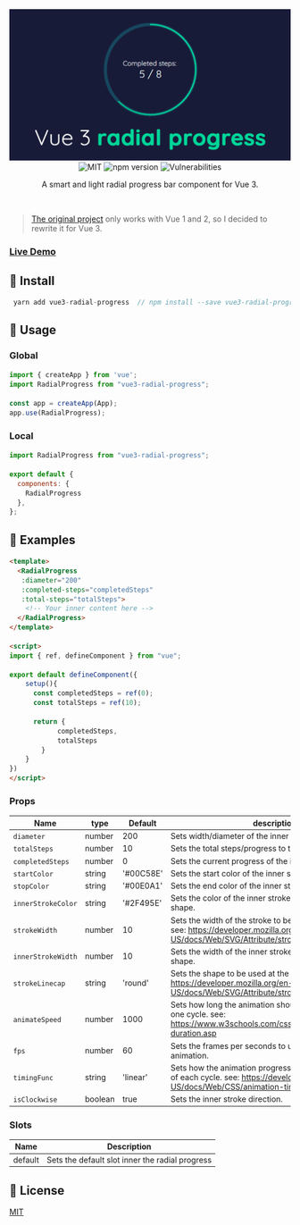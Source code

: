 <img src="https://github.com/jairoblatt/vue3-radial-progress/blob/master/demo/src/assets/demo-1.png" alt="Demo">
<div align="center">
  <img src="https://img.shields.io/badge/License-MIT-0aa8d2" alt="MIT"/>
<img src="https://badge.fury.io/js/vue3-radial-progress.svg" alt="npm version" height="18">
  <img src="https://snyk.io/test/github/jairoblatt/vue-material-tabs/badge.svg" alt="Vulnerabilities">
  <p >A smart and light radial progress bar component for Vue 3.</p>
  <br/>
</div>

>[The original project](https://github.com/wyzantinc/vue-radial-progress) only works with Vue 1 and 2, so I decided to rewrite it for Vue 3.

### [Live Demo](https://vue3-radial-progress.vercel.app/)



## 🚚 Install

```d
 yarn add vue3-radial-progress  // npm install --save vue3-radial-progress
```

## 🚀 Usage

### Global

```javascript
import { createApp } from 'vue';
import RadialProgress from "vue3-radial-progress";

const app = createApp(App); 
app.use(RadialProgress);

```

### Local

```javascript
import RadialProgress from "vue3-radial-progress";

export default {
  components: {
    RadialProgress
  },
};
```

## 📌 Examples

```html
<template>
  <RadialProgress 
   :diameter="200"
   :completed-steps="completedSteps"
   :total-steps="totalSteps">
    <!-- Your inner content here -->
  </RadialProgress>
</template>

<script>
import { ref, defineComponent } from "vue";

export default defineComponent({
    setup(){
      const completedSteps = ref(0);
      const totalSteps = ref(10);

      return {
            completedSteps,
            totalSteps
        }
    }
})
</script>
```

### Props

| Name          | type             | Default   | description                                       |
| ------------- | ---------------- | --------- | ------------------------------------------------- |
|`diameter`| number | 200 | Sets width/diameter of the inner stroke.
|`totalSteps`| number |10|  Sets the total steps/progress to the end.
|`completedSteps`| number |0|  Sets the current progress of the inner stroke.
|`startColor`| string |'#00C58E'|  Sets the start color of the inner stroke (gradient).
|`stopColor`| string |'#00E0A1'|  Sets the end color of the inner stroke (gradient).
|`innerStrokeColor`| string |'#2F495E'| Sets the color of the inner stroke to be applied to the shape.
|`strokeWidth`| number |10| Sets the width of the stroke to be applied to the shape. see: https://developer.mozilla.org/en-US/docs/Web/SVG/Attribute/stroke-width
|`innerStrokeWidth`| number |10| Sets the  width of the inner stroke to be applied to the shape.
|`strokeLinecap`| string |'round'| Sets the shape to be used at the end of stroked. see: https://developer.mozilla.org/en-US/docs/Web/SVG/Attribute/stroke-linecap
|`animateSpeed`| number |1000| Sets how long the animation should take to complete one cycle. see: https://www.w3schools.com/cssref/css3_pr_animation-duration.asp
|`fps`| number |60 | Sets the frames per seconds to update inner stroke animation.
|`timingFunc`| string |'linear'| Sets how the animation progresses through the duration of each cycle. see: https://developer.mozilla.org/en-US/docs/Web/CSS/animation-timing-function
|`isClockwise`| boolean |true| Sets the inner stroke direction.

### Slots

| Name | Description                |
| ---- | -------------------------- |
| default | Sets the default slot inner the radial progress   |

## 🔖 License

[MIT](https://github.com/jairoblatt/vue3-radial-progress/blob/master/LICENSE)



